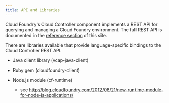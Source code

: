```yaml
---
title: API and Libraries
---
```


Cloud Foundry's Cloud Controller component implements a REST API for querying and managing a Cloud Foundry environment. The full REST API is documented in the [reference section](/docs/reference/cc-api.html) of this site. 

There are libraries available that provide language-specific bindings to the Cloud Controller REST API. 

* Java client library (vcap-java-client)

* Ruby gem (cloudfoundry-client)

* Node.js module (cf-runtime) 
    * see http://blog.cloudfoundry.com/2012/08/21/new-runtime-module-for-node-js-applications/

